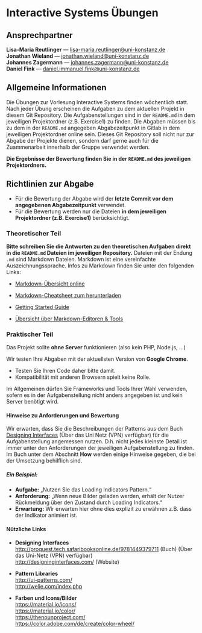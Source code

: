 # Interactive Systems Übungen

## Ansprechpartner

**Lisa-Maria Reutlinger** — [lisa-maria.reutlinger@uni-konstanz.de](mailto:lisa-maria.reutlinger@uni-konstanz.de)  
**Jonathan Wieland** — [jonathan.wieland@uni-konstanz.de](mailto:jonathan.wieland@uni-konstanz.de)  
**Johannes Zagermann** — [johannes.zagermann@uni-konstanz.de](mailto:johannes.zagermann@uni-konstanz.de)  
**Daniel Fink** — [daniel.immanuel.fink@uni-konstanz.de](mailto:daniel.immanuel.fink@uni-konstanz.de)  

## 

## Allgemeine Informationen

Die Übungen zur Vorlesung Interactive Systems finden wöchentlich statt. Nach jeder Übung erscheinen die Aufgaben zu dem aktuellen Projekt in diesem Git Repository. Die Aufgabenstellungen sind in der `README.md` in dem jeweiligen Projektordner (z.B. Exercise1) zu finden. Die Abgaben müssen bis zu dem in der `README.md` angegeben Abgabezeitpunkt in Gitlab in dem jeweiligen Projektordner online sein. Dieses Git Repository soll nicht nur zur Abgabe der Projekte dienen, sondern darf gerne auch für die Zuammenarbeit innerhalb der Gruppe verwendet werden.

**Die Ergebnisse der Bewertung finden Sie in der `README.md` des jeweiligen Projektordners.**



## Richtlinien zur Abgabe

- Für die Bewertung der Abgabe wird der **letzte Commit vor dem angegebenen Abgabezeitpunkt** verwendet.
- Für die Bewertung werden nur die Dateien **in dem jeweiligen Projektordner (z.B. Exercise1)** berücksichtigt.



### Theoretischer Teil

**Bitte schreiben Sie die Antworten zu den theoretischen Aufgaben direkt in die `README.md` Dateien im jeweiligen Repository.** Dateien mit der Endung `.md` sind Markdown Dateien. Markdown ist eine vereinfachte Auszeichnungssprache. Infos zu Markdown finden Sie unter den folgenden Links:

- [Markdown-Übersicht online](https://github.com/adam-p/markdown-here/wiki/Markdown-Cheatsheet#images)

- [Markdown-Cheatsheet zum herunterladen](https://guides.github.com/features/mastering-markdown/)

- [Getting Started Guide](https://www.markdownguide.org/getting-started/)

- [Übersicht über Markdown-Editoren & Tools](https://www.markdownguide.org/tools/)



### Praktischer Teil

Das Projekt sollte **ohne Server** funktionieren (also kein PHP, Node.js, ...)

Wir testen Ihre Abgaben mit der aktuellsten Version von **Google Chrome**.

- Testen Sie Ihren Code daher bitte damit.
- Kompatibilität mit anderen Browsern spielt keine Rolle.

Im Allgemeinen dürfen Sie Frameworks und Tools Ihrer Wahl verwenden, sofern es in der Aufgabenstellung nicht anders angegeben ist und kein Server benötigt wird.

#### Hinweise zu Anforderungen und Bewertung

Wir erwarten, dass Sie die Beschreibungen der Patterns aus dem Buch [Designing Interfaces](http://proquest.tech.safaribooksonline.de/9781449379711) (Über das Uni Netz (VPN) verfügbar) für die Aufgabenstellung angemessen nutzen. D.h. nicht jedes kleinste Detail ist immer unter den Anforderungen der jeweiligen Aufgabenstellung zu finden. Im Buch unter dem Abschnitt **How** werden einige Hinweise gegeben, die bei der Umsetzung behilflich sind.

##### Ein Beispiel:

- **Aufgabe:** „Nutzen Sie das Loading Indicators Pattern.“
- **Anforderung:** „Wenn neue Bilder geladen werden, erhält der Nutzer Rückmeldung über den Zustand durch Loading Indicators.“
- **Erwartung:** Wir erwarten hier ohne dies explizit zu erwähnen z.B. dass der Indikator animiert ist.

#### Nützliche Links

- ****Designing Interfaces****  
  http://proquest.tech.safaribooksonline.de/9781449379711 (Buch) (Über das Uni-Netz (VPN) verfügbar)  
  http://designinginterfaces.com/ (Website)

- ****Pattern Libraries****  
  http://ui-patterns.com/  
  http://welie.com/index.php  

- ****Farben und Icons/Bilder****  
  https://material.io/icons/  
  https://material.io/color/  
  https://thenounproject.com/  
  https://color.adobe.com/de/create/color-wheel/
